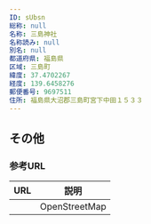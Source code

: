```yaml
---
ID: sUbsn
総称: null
名称: 三島神社
名称読み: null
別名: null
都道府県: 福島県
区域: 三島町
緯度: 37.4702267
経度: 139.6458276
郵便番号: 9697511
住所: 福島県大沼郡三島町宮下中田１５３３
---
```


## その他

### 参考URL

| URL | 説明          |
| --- | ------------- |
|     | OpenStreetMap |
